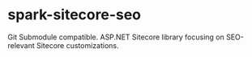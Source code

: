 spark-sitecore-seo
==================

Git Submodule compatible. ASP.NET Sitecore library focusing on SEO-relevant Sitecore customizations.
